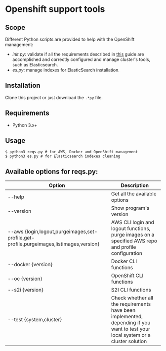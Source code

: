 # Openshift support tools

## Scope

Different Python scripts are provided to help with the OpenShift management:

- _init.py_: validate if all the requirements described in [this](https://confluence.dedalus.eu/display/AF/OCP+-+1+-+S2I+Quick+Start#) guide are accomplished and correctly configured and manage cluster's tools, such as Elasticsearch.
- _es.py_: manage indexes for ElasticSearch installation. 

## Installation

Clone this project or just download the `.*py` file.

## Requirements
- Python 3.x+

## Usage

```
$ python3 reqs.py # for AWS, Docker and OpenShift management
$ python3 es.py # for Elasticsearch indexes cleaning
```

## Available options for reqs.py:

| Option                                                                                   | Description                                                                                                                     |
|------------------------------------------------------------------------------------------|---------------------------------------------------------------------------------------------------------------------------------|
| --help                                                                                   | Get all the available options                                                                                                   |
| --version                                                                                | Show program's version                                                                                                          |
| --aws {login,logout,purgeimages,set-profile,get-profile,purgeimages,listimages,version}  | AWS CLI login and logout functions, purge images on a specified AWS repo and profile configuration                              |
| --docker {version}                                                                       | Docker CLI functions                                                                                                            |
| --oc {version}                                                                           | OpenShift CLI functions                                                                                                         |
| --s2i {version}                                                                          | S2I CLI functions                                                                                                               |
| --test {system,cluster}                                                                  | Check whether all the requirements have been implemented, depending if you want to test your local system or a cluster solution |
